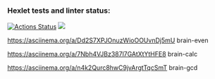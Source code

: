 ### Hexlet tests and linter status:
[![Actions Status](https://github.com/Yagamama/python-project-49/actions/workflows/hexlet-check.yml/badge.svg)](https://github.com/Yagamama/python-project-49/actions)
<a href="https://codeclimate.com/github/Yagamama/python-project-49/maintainability"><img src="https://api.codeclimate.com/v1/badges/b0d1a8541e86b4fab3fa/maintainability" /></a>

https://asciinema.org/a/Dd2S7XPJOnuzWioOOUvnDj5mU brain-even

https://asciinema.org/a/7Nbh4VJBz387l7GAtXtYtHFE8 brain-calc

https://asciinema.org/a/n4k2Qurc8hwC9jvArgtTqcSmT brain-gcd